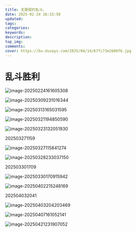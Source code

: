```yaml
---
title: 无畏契约乱斗、
date: 2025-02-24 16:15:50
updated:
tags:
categories:
keywords:
description:
top_img:
comments:
cover: https://bu.dusays.com/2025/04/14/67fc73e2686f6.jpg
---
```


# 乱斗胜利

![image-20250224161605308](https://bu.dusays.com/2025/02/24/67bc2ad056764.png)

![image-20250309231016344](https://bu.dusays.com/2025/03/09/67cdaf5d17640.png)

![image-20250313165031595](https://bu.dusays.com/2025/03/13/67d29c5dbc41a.png)

![image-20250321194850590](https://bu.dusays.com/2025/03/21/67dd5227ae174.png)

![image-20250323132051930](https://bu.dusays.com/2025/03/23/67df9a3879021.png)

202503271159

![image-20250327115841274](https://bu.dusays.com/2025/03/27/67e4ccf2a105d.png)

![image-20250328233037150](https://bu.dusays.com/2025/03/28/67e6c0a2852b2.png)

202503301709

![image-20250330170915942](https://bu.dusays.com/2025/03/30/67e90a3e4048c.png)

![image-20250402215248169](https://bu.dusays.com/2025/04/02/67ed41317af7e.png)

202504032041

![image-20250403204203469](https://bu.dusays.com/2025/04/03/67ee821eecd77.png)

![image-20250407161052141](https://bu.dusays.com/2025/04/07/67f3889339134.png)

![image-20250421231907052](https://bu.dusays.com/2025/04/21/680661f073db8.png)
